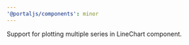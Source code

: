 ```yaml
---
'@portaljs/components': minor
---
```


Support for plotting multiple series in LineChart component.
